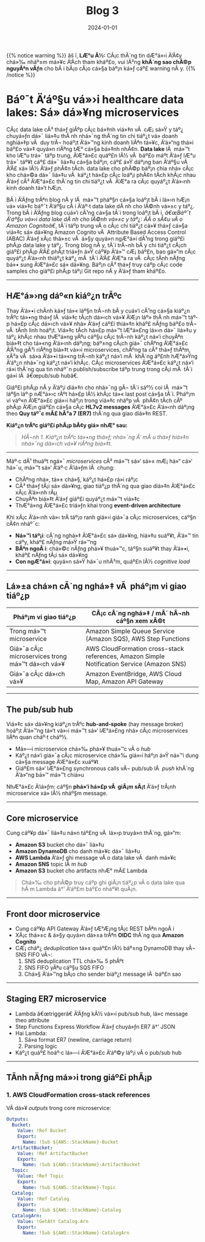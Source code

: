 ﻿---
title: "Blog 3"
date: "2024-01-01"
weight: 1
chapter: false
pre: " <b> 3.3. </b> "
---

{{% notice warning %}}
âš ï¸ **LÆ°u Ã½:** CÃ¡c thÃ´ng tin dÆ°á»›i Ä‘Ã¢y chá»‰ nháº±m má»¥c Ä‘Ã­ch tham kháº£o, vui lÃ²ng **khÃ´ng sao chÃ©p nguyÃªn vÄƒn** cho bÃ i bÃ¡o cÃ¡o cá»§a báº¡n ká»ƒ cáº£ warning nÃ y.
{{% /notice %}}

# Báº¯t Ä‘áº§u vá»›i healthcare data lakes: Sá»­ dá»¥ng microservices

CÃ¡c data lake cÃ³ thá»ƒ giÃºp cÃ¡c bá»‡nh viá»‡n vÃ  cÆ¡ sá»Ÿ y táº¿ chuyá»ƒn dá»¯ liá»‡u thÃ nh nhá»¯ng thÃ´ng tin chi tiáº¿t vá» doanh nghiá»‡p vÃ  duy trÃ¬ hoáº¡t Ä‘á»™ng kinh doanh liÃªn tá»¥c, Ä‘á»“ng thá»i báº£o vá»‡ quyá»n riÃªng tÆ° cá»§a bá»‡nh nhÃ¢n. **Data lake** lÃ  má»™t kho lÆ°u trá»¯ táº­p trung, Ä‘Æ°á»£c quáº£n lÃ½ vÃ  báº£o máº­t Ä‘á»ƒ lÆ°u trá»¯ táº¥t cáº£ dá»¯ liá»‡u cá»§a báº¡n, cáº£ á»Ÿ dáº¡ng ban Ä‘áº§u vÃ  Ä‘Ã£ xá»­ lÃ½ Ä‘á»ƒ phÃ¢n tÃ­ch. data lake cho phÃ©p báº¡n chia nhá» cÃ¡c kho chá»©a dá»¯ liá»‡u vÃ  káº¿t há»£p cÃ¡c loáº¡i phÃ¢n tÃ­ch khÃ¡c nhau Ä‘á»ƒ cÃ³ Ä‘Æ°á»£c thÃ´ng tin chi tiáº¿t vÃ  Ä‘Æ°a ra cÃ¡c quyáº¿t Ä‘á»‹nh kinh doanh tá»‘t hÆ¡n.

BÃ i Ä‘Äƒng trÃªn blog nÃ y lÃ  má»™t pháº§n cá»§a loáº¡t bÃ i lá»›n hÆ¡n vá» viá»‡c báº¯t Ä‘áº§u cÃ i Ä‘áº·t data lake dÃ nh cho lÄ©nh vá»±c y táº¿. Trong bÃ i Ä‘Äƒng blog cuá»‘i cÃ¹ng cá»§a tÃ´i trong loáº¡t bÃ i, *â€œBáº¯t Ä‘áº§u vá»›i data lake dÃ nh cho lÄ©nh vá»±c y táº¿: ÄÃ o sÃ¢u vÃ o Amazon Cognitoâ€*, tÃ´i táº­p trung vÃ o cÃ¡c chi tiáº¿t cá»¥ thá»ƒ cá»§a viá»‡c sá»­ dá»¥ng Amazon Cognito vÃ  Attribute Based Access Control (ABAC) Ä‘á»ƒ xÃ¡c thá»±c vÃ  á»§y quyá»n ngÆ°á»i dÃ¹ng trong giáº£i phÃ¡p data lake y táº¿. Trong blog nÃ y, tÃ´i trÃ¬nh bÃ y chi tiáº¿t cÃ¡ch giáº£i phÃ¡p Ä‘Ã£ phÃ¡t triá»ƒn á»Ÿ cáº¥p Ä‘á»™ cÆ¡ báº£n, bao gá»“m cÃ¡c quyáº¿t Ä‘á»‹nh thiáº¿t káº¿ mÃ  tÃ´i Ä‘Ã£ Ä‘Æ°a ra vÃ  cÃ¡c tÃ­nh nÄƒng bá»• sung Ä‘Æ°á»£c sá»­ dá»¥ng. Báº¡n cÃ³ thá»ƒ truy cáº­p cÃ¡c code samples cho giáº£i phÃ¡p táº¡i Git repo nÃ y Ä‘á»ƒ tham kháº£o.

---

## HÆ°á»›ng dáº«n kiáº¿n trÃºc

Thay Ä‘á»•i chÃ­nh ká»ƒ tá»« láº§n trÃ¬nh bÃ y cuá»‘i cÃ¹ng cá»§a kiáº¿n trÃºc tá»•ng thá»ƒ lÃ  viá»‡c tÃ¡ch dá»‹ch vá»¥ Ä‘Æ¡n láº» thÃ nh má»™t táº­p há»£p cÃ¡c dá»‹ch vá»¥ nhá» Ä‘á»ƒ cáº£i thiá»‡n kháº£ nÄƒng báº£o trÃ¬ vÃ  tÃ­nh linh hoáº¡t. Viá»‡c tÃ­ch há»£p má»™t lÆ°á»£ng lá»›n dá»¯ liá»‡u y táº¿ khÃ¡c nhau thÆ°á»ng yÃªu cáº§u cÃ¡c trÃ¬nh káº¿t ná»‘i chuyÃªn biá»‡t cho tá»«ng Ä‘á»‹nh dáº¡ng; báº±ng cÃ¡ch giá»¯ chÃºng Ä‘Æ°á»£c Ä‘Ã³ng gÃ³i riÃªng biá»‡t vá»›i microservices, chÃºng ta cÃ³ thá»ƒ thÃªm, xÃ³a vÃ  sá»­a Ä‘á»•i tá»«ng trÃ¬nh káº¿t ná»‘i mÃ  khÃ´ng áº£nh hÆ°á»Ÿng Ä‘áº¿n nhá»¯ng káº¿t ná»‘i khÃ¡c. CÃ¡c microservices Ä‘Æ°á»£c káº¿t ná»‘i rá»i thÃ´ng qua tin nháº¯n publish/subscribe táº­p trung trong cÃ¡i mÃ  tÃ´i gá»i lÃ  â€œpub/sub hubâ€.

Giáº£i phÃ¡p nÃ y Ä‘áº¡i diá»‡n cho nhá»¯ng gÃ¬ tÃ´i sáº½ coi lÃ  má»™t láº§n láº·p nÆ°á»›c rÃºt há»£p lÃ½ khÃ¡c tá»« last post cá»§a tÃ´i. Pháº¡m vi váº«n Ä‘Æ°á»£c giá»›i háº¡n trong viá»‡c nháº­p vÃ  phÃ¢n tÃ­ch cÃº phÃ¡p Ä‘Æ¡n giáº£n cá»§a cÃ¡c **HL7v2 messages** Ä‘Æ°á»£c Ä‘á»‹nh dáº¡ng theo **Quy táº¯c mÃ£ hÃ³a 7 (ER7)** thÃ´ng qua giao diá»‡n REST.

**Kiáº¿n trÃºc giáº£i phÃ¡p bÃ¢y giá» nhÆ° sau:**

> *HÃ¬nh 1. Kiáº¿n trÃºc tá»•ng thá»ƒ; nhá»¯ng Ã´ mÃ u thá»ƒ hiá»‡n nhá»¯ng dá»‹ch vá»¥ riÃªng biá»‡t.*

---

Máº·c dÃ¹ thuáº­t ngá»¯ *microservices* cÃ³ má»™t sá»‘ sá»± mÆ¡ há»“ cá»‘ há»¯u, má»™t sá»‘ Ä‘áº·c Ä‘iá»ƒm lÃ  chung:  
- ChÃºng nhá», tá»± chá»§, káº¿t há»£p rá»i ráº¡c  
- CÃ³ thá»ƒ tÃ¡i sá»­ dá»¥ng, giao tiáº¿p thÃ´ng qua giao diá»‡n Ä‘Æ°á»£c xÃ¡c Ä‘á»‹nh rÃµ  
- ChuyÃªn biá»‡t Ä‘á»ƒ giáº£i quyáº¿t má»™t viá»‡c  
- ThÆ°á»ng Ä‘Æ°á»£c triá»ƒn khai trong **event-driven architecture**

Khi xÃ¡c Ä‘á»‹nh vá»‹ trÃ­ táº¡o ranh giá»›i giá»¯a cÃ¡c microservices, cáº§n cÃ¢n nháº¯c:  
- **Ná»™i táº¡i**: cÃ´ng nghá»‡ Ä‘Æ°á»£c sá»­ dá»¥ng, hiá»‡u suáº¥t, Ä‘á»™ tin cáº­y, kháº£ nÄƒng má»Ÿ rá»™ng  
- **BÃªn ngoÃ i**: chá»©c nÄƒng phá»¥ thuá»™c, táº§n suáº¥t thay Ä‘á»•i, kháº£ nÄƒng tÃ¡i sá»­ dá»¥ng  
- **Con ngÆ°á»i**: quyá»n sá»Ÿ há»¯u nhÃ³m, quáº£n lÃ½ *cognitive load*

---

## Lá»±a chá»n cÃ´ng nghá»‡ vÃ  pháº¡m vi giao tiáº¿p

| Pháº¡m vi giao tiáº¿p                        | CÃ¡c cÃ´ng nghá»‡ / mÃ´ hÃ¬nh cáº§n xem xÃ©t                                                        |
| ---------------------------------------- | ------------------------------------------------------------------------------------------ |
| Trong má»™t microservice                   | Amazon Simple Queue Service (Amazon SQS), AWS Step Functions                               |
| Giá»¯a cÃ¡c microservices trong má»™t dá»‹ch vá»¥ | AWS CloudFormation cross-stack references, Amazon Simple Notification Service (Amazon SNS) |
| Giá»¯a cÃ¡c dá»‹ch vá»¥                         | Amazon EventBridge, AWS Cloud Map, Amazon API Gateway                                      |

---

## The pub/sub hub

Viá»‡c sá»­ dá»¥ng kiáº¿n trÃºc **hub-and-spoke** (hay message broker) hoáº¡t Ä‘á»™ng tá»‘t vá»›i má»™t sá»‘ lÆ°á»£ng nhá» cÃ¡c microservices liÃªn quan cháº·t cháº½.  
- Má»—i microservice chá»‰ phá»¥ thuá»™c vÃ o *hub*  
- Káº¿t ná»‘i giá»¯a cÃ¡c microservice chá»‰ giá»›i háº¡n á»Ÿ ná»™i dung cá»§a message Ä‘Æ°á»£c xuáº¥t  
- Giáº£m sá»‘ lÆ°á»£ng synchronous calls vÃ¬ pub/sub lÃ  *push* khÃ´ng Ä‘á»“ng bá»™ má»™t chiá»u

NhÆ°á»£c Ä‘iá»ƒm: cáº§n **phá»‘i há»£p vÃ  giÃ¡m sÃ¡t** Ä‘á»ƒ trÃ¡nh microservice xá»­ lÃ½ nháº§m message.

---

## Core microservice

Cung cáº¥p dá»¯ liá»‡u ná»n táº£ng vÃ  lá»›p truyá»n thÃ´ng, gá»“m:  
- **Amazon S3** bucket cho dá»¯ liá»‡u  
- **Amazon DynamoDB** cho danh má»¥c dá»¯ liá»‡u  
- **AWS Lambda** Ä‘á»ƒ ghi message vÃ o data lake vÃ  danh má»¥c  
- **Amazon SNS** topic lÃ m *hub*  
- **Amazon S3** bucket cho artifacts nhÆ° mÃ£ Lambda

> Chá»‰ cho phÃ©p truy cáº­p ghi giÃ¡n tiáº¿p vÃ o data lake qua hÃ m Lambda â†’ Ä‘áº£m báº£o nháº¥t quÃ¡n.

---

## Front door microservice

- Cung cáº¥p API Gateway Ä‘á»ƒ tÆ°Æ¡ng tÃ¡c REST bÃªn ngoÃ i  
- XÃ¡c thá»±c & á»§y quyá»n dá»±a trÃªn **OIDC** thÃ´ng qua **Amazon Cognito**  
- CÆ¡ cháº¿ *deduplication* tá»± quáº£n lÃ½ báº±ng DynamoDB thay vÃ¬ SNS FIFO vÃ¬:
  1. SNS deduplication TTL chá»‰ 5 phÃºt
  2. SNS FIFO yÃªu cáº§u SQS FIFO
  3. Chá»§ Ä‘á»™ng bÃ¡o cho sender biáº¿t message lÃ  báº£n sao

---

## Staging ER7 microservice

- Lambda â€œtriggerâ€ Ä‘Äƒng kÃ½ vá»›i pub/sub hub, lá»c message theo attribute  
- Step Functions Express Workflow Ä‘á»ƒ chuyá»ƒn ER7 â†’ JSON  
- Hai Lambda:
  1. Sá»­a format ER7 (newline, carriage return)
  2. Parsing logic  
- Káº¿t quáº£ hoáº·c lá»—i Ä‘Æ°á»£c Ä‘áº©y láº¡i vÃ o pub/sub hub

---

## TÃ­nh nÄƒng má»›i trong giáº£i phÃ¡p

### 1. AWS CloudFormation cross-stack references
VÃ­ dá»¥ *outputs* trong core microservice:
```yaml
Outputs:
  Bucket:
    Value: !Ref Bucket
    Export:
      Name: !Sub ${AWS::StackName}-Bucket
  ArtifactBucket:
    Value: !Ref ArtifactBucket
    Export:
      Name: !Sub ${AWS::StackName}-ArtifactBucket
  Topic:
    Value: !Ref Topic
    Export:
      Name: !Sub ${AWS::StackName}-Topic
  Catalog:
    Value: !Ref Catalog
    Export:
      Name: !Sub ${AWS::StackName}-Catalog
  CatalogArn:
    Value: !GetAtt Catalog.Arn
    Export:
      Name: !Sub ${AWS::StackName}-CatalogArn

